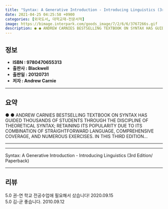 ```yaml
---
title: "Syntax: A Generative Introduction - Introducing Linguistics (3rd Edition/ Paperback)"
date: 2021-04-25 04:25:58 +0900
categories: [외국도서, 대학교재-전문서적]
image: https://bimage.interpark.com/goods_image/7/2/6/6/3767266s.gif
description: ● ● ANDREW CARNIES BESTSELLING TEXTBOOK ON SYNTAX HAS GUIDED THOUSANDS OF STUDENTS THROUGH THE DISCIPLINE OF THEORETICAL SYNTAX; RETAINING ITS POPULARITY DUE
---
```


## **정보**

- **ISBN : 9780470655313**
- **출판사 : Blackwell**
- **출판일 : 20120731**
- **저자 : Andrew Carnie**

------



## **요약**

●  ●  ANDREW CARNIES BESTSELLING TEXTBOOK ON SYNTAX HAS GUIDED THOUSANDS OF STUDENTS THROUGH THE DISCIPLINE OF THEORETICAL SYNTAX; RETAINING ITS POPULARITY DUE TO ITS COMBINATION OF STRAIGHTFORWARD LANGUAGE, COMPREHENSIVE COVERAGE, AND NUMEROUS EXERCISES. IN THIS THIRD EDITION... 

------



------


Syntax: A Generative Introduction - Introducing Linguistics (3rd Edition/ Paperback) 

------


## **리뷰** 

5.0 권-연 학교 전공수업애 필요해서 샀습니다! 2020.09.15 <br/>5.0 김-균 좋습니다. 2010.09.12 <br/>